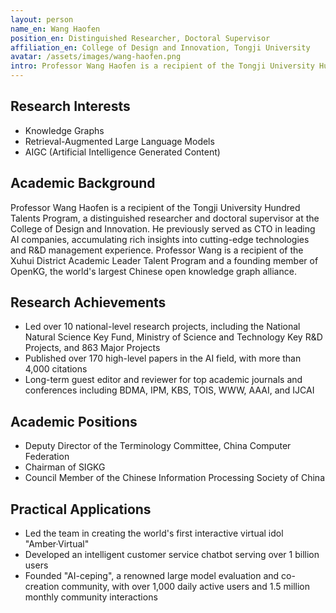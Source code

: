 ```yaml
---
layout: person
name_en: Wang Haofen
position_en: Distinguished Researcher, Doctoral Supervisor
affiliation_en: College of Design and Innovation, Tongji University
avatar: /assets/images/wang-haofen.png
intro: Professor Wang Haofen is a recipient of the Tongji University Hundred Talents Program, a distinguished researcher and doctoral supervisor at the College of Design and Innovation. He previously served as CTO in leading AI companies, accumulating rich insights into cutting-edge technologies and R&D management experience.
---
```


## Research Interests

- Knowledge Graphs
- Retrieval-Augmented Large Language Models
- AIGC (Artificial Intelligence Generated Content)

## Academic Background

Professor Wang Haofen is a recipient of the Tongji University Hundred Talents Program, a distinguished researcher and doctoral supervisor at the College of Design and Innovation. He previously served as CTO in leading AI companies, accumulating rich insights into cutting-edge technologies and R&D management experience. Professor Wang is a recipient of the Xuhui District Academic Leader Talent Program and a founding member of OpenKG, the world's largest Chinese open knowledge graph alliance.

## Research Achievements

- Led over 10 national-level research projects, including the National Natural Science Key Fund, Ministry of Science and Technology Key R&D Projects, and 863 Major Projects
- Published over 170 high-level papers in the AI field, with more than 4,000 citations
- Long-term guest editor and reviewer for top academic journals and conferences including BDMA, IPM, KBS, TOIS, WWW, AAAI, and IJCAI

## Academic Positions

- Deputy Director of the Terminology Committee, China Computer Federation
- Chairman of SIGKG
- Council Member of the Chinese Information Processing Society of China

## Practical Applications

- Led the team in creating the world's first interactive virtual idol "Amber·Virtual"
- Developed an intelligent customer service chatbot serving over 1 billion users
- Founded "AI-ceping", a renowned large model evaluation and co-creation community, with over 1,000 daily active users and 1.5 million monthly community interactions
